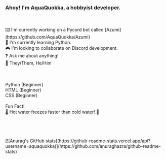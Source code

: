 ### Ahoy! I'm AquaQuokka, a hobbyist developer.
<br/>
<br/>
⌨️ I'm currently working on a Pycord bot called [Azumi](https://github.com/AquaQuokka/Azumi)<br/>
🐍 I'm currently learning Python.<br/>
🎮 I'm looking to collaborate on Discord development.<br/>
❓ Ask me about anything!<br/>
🙌 They/Them, He/Him<br/>

<br/>
<br/>
<br/>
Python (Beginner)<br/>
HTML (Beginner)<br/>
CSS (Beginner)<br/>
<br/>
Fun Fact!
<br/>
🌡️ Hot water freezes faster than cold water! 🧊

<br/>
<br/>
<br/>
<br/>
<br/>
[![Anurag's GitHub stats](https://github-readme-stats.vercel.app/api?username=aquaquokka)](https://github.com/anuraghazra/github-readme-stats)
